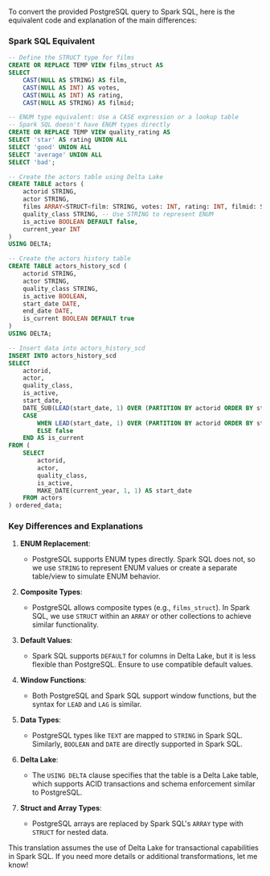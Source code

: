 To convert the provided PostgreSQL query to Spark SQL, here is the equivalent code and explanation of the main differences:

### Spark SQL Equivalent
```sql
-- Define the STRUCT type for films
CREATE OR REPLACE TEMP VIEW films_struct AS
SELECT 
    CAST(NULL AS STRING) AS film,
    CAST(NULL AS INT) AS votes,
    CAST(NULL AS INT) AS rating,
    CAST(NULL AS STRING) AS filmid;

-- ENUM type equivalent: Use a CASE expression or a lookup table
-- Spark SQL doesn't have ENUM types directly
CREATE OR REPLACE TEMP VIEW quality_rating AS
SELECT 'star' AS rating UNION ALL
SELECT 'good' UNION ALL
SELECT 'average' UNION ALL
SELECT 'bad';

-- Create the actors table using Delta Lake
CREATE TABLE actors (
    actorid STRING,
    actor STRING,
    films ARRAY<STRUCT<film: STRING, votes: INT, rating: INT, filmid: STRING>>,
    quality_class STRING, -- Use STRING to represent ENUM
    is_active BOOLEAN DEFAULT false,
    current_year INT
)
USING DELTA;

-- Create the actors history table
CREATE TABLE actors_history_scd (
    actorid STRING,
    actor STRING,
    quality_class STRING,
    is_active BOOLEAN,
    start_date DATE,
    end_date DATE,
    is_current BOOLEAN DEFAULT true
)
USING DELTA;

-- Insert data into actors_history_scd
INSERT INTO actors_history_scd
SELECT
    actorid,
    actor,
    quality_class,
    is_active,
    start_date,
    DATE_SUB(LEAD(start_date, 1) OVER (PARTITION BY actorid ORDER BY start_date), 1) AS end_date,
    CASE
        WHEN LEAD(start_date, 1) OVER (PARTITION BY actorid ORDER BY start_date) IS NULL THEN true
        ELSE false
    END AS is_current
FROM (
    SELECT
        actorid,
        actor,
        quality_class,
        is_active,
        MAKE_DATE(current_year, 1, 1) AS start_date
    FROM actors
) ordered_data;
```

### Key Differences and Explanations
1. **ENUM Replacement**:
   - PostgreSQL supports ENUM types directly. Spark SQL does not, so we use `STRING` to represent ENUM values or create a separate table/view to simulate ENUM behavior.

2. **Composite Types**:
   - PostgreSQL allows composite types (e.g., `films_struct`). In Spark SQL, we use `STRUCT` within an `ARRAY` or other collections to achieve similar functionality.

3. **Default Values**:
   - Spark SQL supports `DEFAULT` for columns in Delta Lake, but it is less flexible than PostgreSQL. Ensure to use compatible default values.

4. **Window Functions**:
   - Both PostgreSQL and Spark SQL support window functions, but the syntax for `LEAD` and `LAG` is similar.

5. **Data Types**:
   - PostgreSQL types like `TEXT` are mapped to `STRING` in Spark SQL. Similarly, `BOOLEAN` and `DATE` are directly supported in Spark SQL.

6. **Delta Lake**:
   - The `USING DELTA` clause specifies that the table is a Delta Lake table, which supports ACID transactions and schema enforcement similar to PostgreSQL.

7. **Struct and Array Types**:
   - PostgreSQL arrays are replaced by Spark SQL's `ARRAY` type with `STRUCT` for nested data.

This translation assumes the use of Delta Lake for transactional capabilities in Spark SQL. If you need more details or additional transformations, let me know!